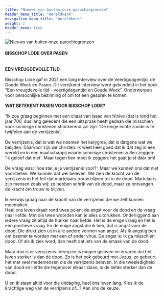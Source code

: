 ```yaml
---
title: "Nieuws van buiten onze parochiegrenzen"
header_menu_title: "Wereldkerk"
navigation_menu_title: "Wereldkerk"
weight: 2
header_menu: true
---
```


![Nieuws van buiten onze parochiegrenzen](images/nieuws-van-buiten-de-parochie.jpg)




#### BISSCHOP LODE OVER PASEN
<br>
<b>EEN VREUGDEVOLLE TIJD</b><br>
<br>
Bisschop Lode gaf in 2021 een lang interview over de Veertigdagentijd, de Goede Week en Pasen. Dit verrijkend interview werd gebundeld in het boek "Een vreugdevolle tijd - veertigdagentijd en Goede Week". Onderwerpen voor persoonlijke bezinning of om tot een gesprek te komen.<br>
<br>
<b>WAT BETEKENT PASEN VOOR BISSCHOP LODE?</b><br>
<br>
"Ik zou graag beginnen met een citaat van Isaac van Ninive (dat is rond het jaar 700, dus lang geleden) die een uitspraak heeft gedaan die misschien voor sommige christenen shockerend zal zijn: 'De enige echte zonde is te twijfelen aan de verrijzenis'.<br>
<br>
De verrijzenis, dat is wat we noemen het kerygma, dat is datgene wat we belijden. Dààrvoor zijn we christen. Ik weet heel goed dat ik dat zeg in een wereld en in een maatschappij waarin sommige christenen zullen zeggen: 'Ik geloof dat niet'. Maar tegen hen moet ik zeggen: het gaat juist dààr om!<br>
<br>
De vraag was: 'hoe stel je je verrijzenis voor?'. Maar we kunnen ons dat niet voorstellen. We kunnen dat wel beleven. We zien de kracht van de verrijzenis in het feit dat martelaars trouw blijven tot in de dood. Martelaars zijn mensen zoals wij: ze hebben schrik van de dood, maar ze ontvangen de kracht om trouw te blijven.<br>
<br>
Ik verwijs graag naar de kracht van de verrijzenis die we zelf kunnen meemaken.<br>
Heel ons leven draait rond twee polen: de angst voor de dood en de vraag naar liefde. Met die twee woorden kan je alles uitdrukken. Onderliggend aan iedere vraag zit altijd de hunker naar liefde. Het is de enige vraag en het is een positieve vraag. En de enige angst die ik heb, dat is angst voor de dood. Die drukt zich uit in alle andere vormen van angst. Als ik angstig ben om besmet te worden met een of ander virus. De angst is: ik ga misschien dood. Of als ik ziek word, dan heeft dat iets van de smaak van de dood.<br>
<br>
Maar dan is er verrijzenis. Verrijzen is mogen geloven en ervaren dat het leven sterker is dan de dood. Zo is het ook gebeurd met Jezus, zo gebeurt het met veel medemensen die de verrijzenis beleven. In die tweeledigheid van dood en liefde die tegenover elkaar staan, is de liefde sterker dan de dood.<br>
<br>
U en ik staan altijd voor die uitdaging, heel ons leven lang. Kies ik de krachtige weg van de verrijzenis of...? Aan ons de keuze.<br>
<br>
<br>
<br>


